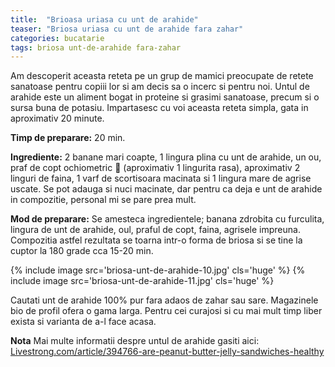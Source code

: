 ```yaml
---
title:  "Brioasa uriasa cu unt de arahide"
teaser: "Briosa uriasa cu unt de arahide fara zahar"
categories: bucatarie
tags: briosa unt-de-arahide fara-zahar
---
```


Am descoperit aceasta reteta pe un grup de mamici preocupate de retete sanatoase pentru copiii lor si am decis sa o incerc si pentru noi.
Untul de arahide este un aliment bogat in proteine si grasimi sanatoase, precum si o sursa buna de potasiu.
Impartasesc cu voi aceasta reteta simpla, gata in aproximativ 20 minute.

**Timp de preparare:** 20 min.

**Ingrediente:** 2 banane mari coapte, 1 lingura plina cu unt de arahide, un ou, praf de copt ochiometric :eyes: (aproximativ 1 lingurita rasa), aproximativ 2 linguri de faina, 1 varf de scortisoara macinata si 1 lingura mare de agrise uscate. Se pot adauga si nuci macinate, dar pentru ca deja e unt de arahide in compozitie, personal mi se pare prea mult.

**Mod de preparare:** Se amesteca ingredientele; banana zdrobita cu furculita, lingura de unt de arahide, oul, praful de copt, faina, agrisele impreuna.
Compozitia astfel rezultata se toarna intr-o forma de briosa si se tine la cuptor la 180 grade cca 15-20 min.

{% include image src='briosa-unt-de-arahide-10.jpg' cls='huge' %}
{% include image src='briosa-unt-de-arahide-11.jpg' cls='huge' %}

Cautati unt de arahide 100% pur fara adaos de zahar sau sare. Magazinele bio de profil ofera o gama larga. Pentru cei curajosi si cu mai mult timp liber exista si varianta de a-l face acasa.

**Nota** Mai multe informatii despre untul de arahide gasiti aici: [Livestrong.com/article/394766-are-peanut-butter-jelly-sandwiches-healthy](http://www.livestrong.com/article/394766-are-peanut-butter-jelly-sandwiches-healthy/)
